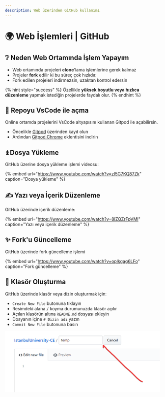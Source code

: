 ```yaml
---
description: Web üzerinden GitHub kullanımı
---
```


# 🌍 Web İşlemleri \| GitHub

## ❔ Neden Web Ortamında İşlem Yapayım

* Web ortamında projeleri **clone**'lama işlemlerine gerek kalmaz
* Projeler **fork** edilir ki bu süreç çok hızlıdır.
* Fork edilen projeleri indirmezsin, uzaktan kontrol edersin

{% hint style="success" %}
Özellikle **yüksek boyutlu veya hızlıca düzenleme** yapmak istediğin projelerde faydalı olur.
{% endhint %}

## 🚀 Repoyu VsCode ile açma

Online ortamda projelerini VsCode altyapısını kullanan Gitpod ile açabilirsin.

* Öncelikle [Gitpod](https://www.gitpod.io/) üzerinden kayıt olun
* Ardından [Gitpod Chrome](https://chrome.google.com/webstore/detail/gitpod-online-ide/dodmmooeoklaejobgleioelladacbeki?hl=tr) eklentisini indirin

## ⏫ Dosya Yükleme

GitHub üzerine dosya yükleme işlemi videosu:

{% embed url="https://www.youtube.com/watch?v=zI5G7KQ87Zk" caption="Dosya yükleme" %}



## ✍ Yazı veya İçerik Düzenleme

GitHub üzerinde içerik düzenleme:

{% embed url="https://www.youtube.com/watch?v=8IZQZrFpVMI" caption="Yazı veya içerik düzenleme" %}

## ✨ Fork'u Güncelleme

GitHub üzerinde fork güncelleme işlemi

{% embed url="https://www.youtube.com/watch?v=opIkgag6LFo" caption="Fork güncelleme" %}

## 📂 Klasör Oluşturma

GitHub üzerinde klasör veya dizin oluşturmak için:

* `Create New File` butonuna tıklayın
* Resimdeki alana `/` koyma durumunuzda klasör açılır
* Açılan klasörün altına `README.md` dosyası ekleyin
* Dosyanın içine `# Dizin adı` yazın
* `Commit New File` butonuna basın

![](../../.gitbook/assets/image%20%28117%29%20%282%29%20%282%29.png)

